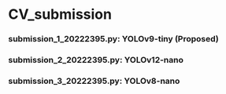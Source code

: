 # CV_submission


### submission_1_20222395.py: YOLOv9-tiny (Proposed)

### submission_2_20222395.py: YOLOv12-nano

### submission_3_20222395.py: YOLOv8-nano
